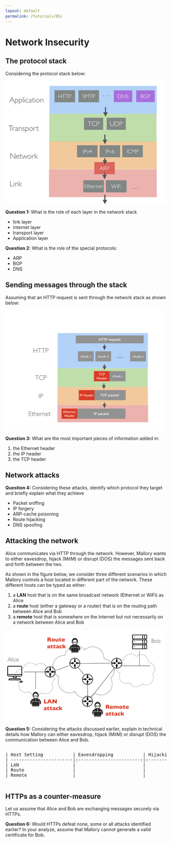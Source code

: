 ```yaml
---
layout: default
permalink: /tutorials/05/
---
```


# Network Insecurity

## The protocol stack

Considering the protocol stack below: 

<img src="media/protocol-stack.jpeg" alt="protocol-stack" style="max-width: 500px;"/>

**Question 1:** What is the role of each layer in the network stack

- link layer
- internet layer
- transport layer
- Application layer

**Question 2:** What is the role of the special protocols:

- ARP
- BGP
- DNS

## Sending messages through the stack

Assuming that an HTTP request is sent through the network stack as shown below: 

<img src="media/sending-messages.jpeg" alt="sending-messages" style="max-width: 500px;"/>


**Question 3:** What are the most important pieces of information added in:

1. the Ethernet header 
2. the IP header
3. the TCP header

## Network attacks

**Question 4:** Considering these attacks, identify which protocol they target and briefly explain what they achieve

- Packet sniffing
- IP forgery
- ARP-cache poisoning
- Route hijacking
- DNS spoofing

## Attacking the network

Alice communicates via HTTP through the network. However, Mallory wants to either eavesdrop, hijack (MitM) or disrupt (DOS) the messages sent back and forth between the two.

As shown in the figure below, we consider three different scenarios in which Mallory controls a host located in different part of the network. These different hosts can be typed as either:

1. a **LAN** host that is on the same broadcast network (Ethernet or WiFi) as Alice
2. a **route** host (either a gateway or a router) that is on the routing path between Alice and Bob
3. a **remote** host that is somewhere on the Internet but not necessarily on a network between Alice and Bob

<img src="media/attacking-network.jpeg" alt="attacking-network" style="max-width: 500px;"/>


**Question 5:** Considering the attacks discussed earlier, explain in technical details how Mallory can either eavesdrop, hijack (MitM) or disrupt (DOS) the communication between Alice and Bob.

<pre>
    
| Host Setting           | Eavesdropping           | Hijacking                | DOS                     |
| -----------------------|:-----------------------:|:-----------------------:|:-----------------------:|
| LAN                    |                         |                         |                         |
| Route                  |                         |                         |                         |
| Remote                 |                         |                         |                         |

</pre>

## HTTPs as a counter-measure

Let us assume that Alice and Bob are exchanging messages securely via HTTPs. 

**Question 6:** Would HTTPs defeat none, some or all attacks identified earlier? In your analyze, assume that Mallory cannot generate a valid certificate for Bob. 